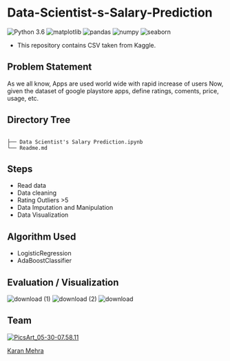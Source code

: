# Data-Scientist-s-Salary-Prediction
![Python 3.6](https://img.shields.io/badge/Python-3.6-brightgreen.svg) ![matplotlib](https://img.shields.io/badge/Library-Matplotlib-orange.svg) ![pandas](https://img.shields.io/badge/Library-Pandas-orange.svg) ![numpy](https://img.shields.io/badge/Library-Numpy-orange.svg) ![seaborn](https://img.shields.io/badge/Library-Seaborn-orange.svg)

- This repository contains CSV taken from Kaggle.

## Problem Statement
As we all know, Apps are used world wide with rapid increase of users Now, given the dataset of google playstore apps, define ratings, coments, price, usage, etc.

## Directory Tree 
```

├── Data Scientist's Salary Prediction.ipynb
└── Readme.md
```

## Steps
- Read data
- Data cleaning
- Rating Outliers >5
- Data Imputation and Manipulation
- Data Visualization

## Algorithm Used
- LogisticRegression
- AdaBoostClassifier

## Evaluation / Visualization

![download (1)](https://user-images.githubusercontent.com/62024355/87877980-0ec73080-c9ff-11ea-85c1-59cf4756020b.png)
![download (2)](https://user-images.githubusercontent.com/62024355/87877983-125ab780-c9ff-11ea-9edb-29394ededf92.png)
![download](https://user-images.githubusercontent.com/62024355/87877984-12f34e00-c9ff-11ea-92e4-6755d7d7dd8f.png)



## Team
<a href="https://imgbb.com/"><img src="https://i.ibb.co/Fs4h7fZ/Pics-Art-05-30-07-58-11.jpg" alt="PicsArt_05-30-07.58.11" border="0">

[Karan Mehra](https://karanmehra7107.github.io/My-Portfolio/index.html)
